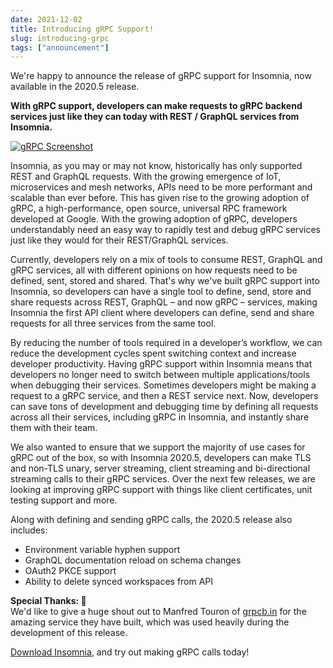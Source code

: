 ```yaml
---
date: 2021-12-02
title: Introducing gRPC Support!
slug: introducing-grpc
tags: ["announcement"]
---
```


We're happy to announce the release of gRPC support for Insomnia, now available in the 2020.5 release.

**With gRPC support, developers can make requests to gRPC backend services just like they can today with REST / GraphQL services from Insomnia.**

<!--more-->

[![gRPC Screenshot](/images/blog/grpc.png)](/images/blog/grpc.png)


Insomnia, as you may or may not know, historically has only supported REST and GraphQL requests. With the growing emergence of IoT, microservices and mesh networks, APIs need to be more performant and scalable than ever before. This has given rise to the growing adoption of gRPC, a high-performance, open source, universal RPC framework developed at Google. With the growing adoption of gRPC, developers understandably need an easy way to rapidly test and debug gRPC services just like they would for their REST/GraphQL services.

Currently, developers rely on a mix of tools to consume REST, GraphQL and gRPC services, all with different opinions on how requests need to be defined, sent, stored and shared. That's why we've built gRPC support into Insomnia, so developers can have a single tool to define, send, store and share requests across REST, GraphQL – and now gRPC – services, making Insomnia the first API client where developers can define, send and share requests for all three services from the same tool.

By reducing the number of tools required in a developer’s workflow, we can reduce the development cycles spent switching context and increase developer productivity. Having gRPC support within Insomnia means that developers no longer need to switch between multiple applications/tools when debugging their services. Sometimes developers might be making a request to a gRPC service, and then a REST service next. Now, developers can save tons of development and debugging time by defining all requests across all their services, including gRPC in Insomnia, and instantly share them with their team.

We also wanted to ensure that we support the majority of use cases for gRPC out of the box, so with Insomnia 2020.5, developers can make TLS and non-TLS unary, server streaming, client streaming and bi-directional streaming calls to their gRPC services. Over the next few releases, we are looking at improving gRPC support with things like client certificates, unit testing support and more.

Along with defining and sending gRPC calls, the 2020.5 release also includes:

- Environment variable hyphen support
- GraphQL documentation reload on schema changes
- OAuth2 PKCE support
- Ability to delete synced workspaces from API

**Special Thanks: 🍻**<br> We'd like to give a huge shout out to Manfred Touron of [grpcb.in](https://grpcb.in) for the amazing service they have built, which was used heavily during the development of this release.

[Download Insomnia](https://insomnia.rest/download/), and try out making gRPC calls today!

